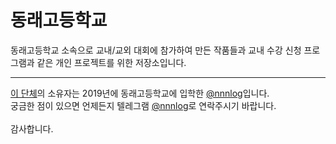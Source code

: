 # 동래고등학교
동래고등학교 소속으로 교내/교외 대회에 참가하여 만든 작품들과 교내 수강 신청 프로그램과 같은 개인 프로젝트를 위한 저장소입니다.

---

[이 단체](https://github.com/dongnae)의 소유자는 2019년에 동래고등학교에 입학한 [@nnnlog](https://github.com/nnnlog)입니다.<br>
궁금한 점이 있으면 언제든지 텔레그램 [@nnnlog](https://t.me/nnnlog)로 연락주시기 바랍니다.<br><br>
감사합니다.
